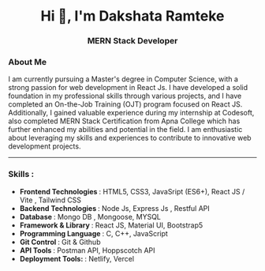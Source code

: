 <h1 align="center">Hi 👋, I'm Dakshata Ramteke</h1>
<h3 align="center">MERN Stack Developer</h3>


  <h3>About Me</h3>
  <p>I am currently pursuing a Master's degree in Computer Science, with a strong passion for web development in React Js. I have developed a solid foundation in my professional skills through various projects, and I have completed an On-the-Job Training (OJT) program focused on React JS. Additionally, I gained valuable experience during my internship at Codesoft, also completed MERN Stack Certification from Apna College which has further enhanced my abilities and potential in the field. I am enthusiastic about leveraging my skills and experiences to contribute to innovative web development projects.
 </p>
<p align="left">
  <hr/>
  <h3>Skills : </h3>
  <ul>
    <li><b>Frontend Technologies </b>: HTML5, CSS3, JavaSript (ES6+), React JS / Vite , Tailwind CSS </li>
    <li><b>Backend Technologies </b>: Node Js, Express Js , Restful API</li>
    <li><b>Database </b>: Mongo DB , Mongoose, MYSQL </li>
    <li><b>Framework & Library </b>: React JS, Material UI, Bootstrap5 </li>
    <li><b>Programming Language </b>: C, C++, JavaScript</li>
    <li><b>Git Control </b>: Git & Github </li>
    <li><b>API Tools </b>: Postman API, Hoppscotch API </li>
    <li><b>Deployment Tools: </b>: Netlify, Vercel </li>
  </ul>
</p>
